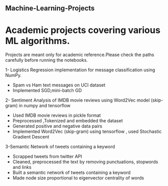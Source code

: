 ## Machine-Learning-Projects

# Academic projects covering various ML algorithms. 

Projects are meant only for academic reference.Please check the paths carefully before running the notebooks.

1- Logistics Regression implementation for message classification using NumPy.
   * Spam vs Ham text messages on UCI dataset
   * Implemented SGD,mini-batch GD 

2- Sentiment Analysis of IMDB movie reviews using Word2Vec model (skip-gram) in numpy and tensorflow
  * Used IMDB movie reviews in pickle format
  * Preprocessed ,Tokenized and embedded the dataset
  * Generated positive and negative data pairs
  * Implemented Word2Vec (skip-gram) using tensorflow , used Stochastic Gradient Descent
  
3-Semantic Network of tweets containing a keyword 
  * Scrapped tweets from twitter API
  * Cleaned, preprocessed the text by removing punctuations, stopwords and links
  * Built a semantic network of tweets containing a keyword
  * Made node size proportional to eigenvector centrality of words
 
